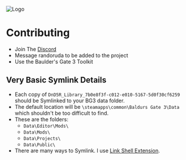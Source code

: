 ![Logo](https://i.imgur.com/h3tei9u.png "Logo")

# Contributing
- Join The [Discord](https://discord.gg/kv7xjPP7bQ)
- Message randoruda to be added to the project
- Use the Baulder's Gate 3 Toolkit


## Very Basic Symlink Details

- Each copy of `DnD5R_Library_7b0e8f3f-c012-e010-5167-5d0f30cf6259` should be Symlinked to your BG3 data folder.
- The default location will be `\steamapps\common\Baldurs Gate 3\Data` which shouldn't be too difficult to find.
- These are the folders:
  - `Data\Editor\Mods\`
  - `Data\Mods\`
  - `Data\Projects\`
  - `Data\Public\`
- There are many ways to Symlink. I use [Link Shell Extension](https://schinagl.priv.at/nt/hardlinkshellext/linkshellextension.html).
